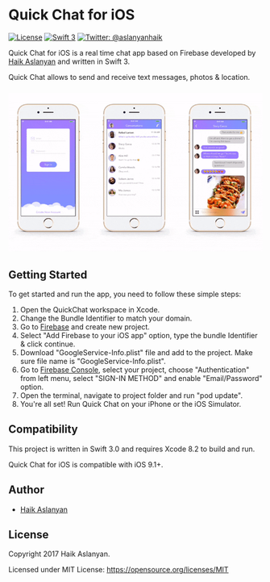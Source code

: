 # Quick Chat for iOS

[![License](http://img.shields.io/badge/License-MIT-green.svg?style=flat)](https://github.com/aslanyanhaik/Quick-Chat/blob/master/LICENSE)
[![Swift 3](https://img.shields.io/badge/Swift-3.0-orange.svg?style=flat)](https://swift.org)
[![Twitter: @aslanyanhaik](https://img.shields.io/badge/Contact-Twitter-blue.svg?style=flat)](https://twitter.com/aslanyanhaik)



Quick Chat for iOS is a real time chat app based on Firebase developed by [Haik Aslanyan](https://twitter.com/aslanyanhaik) and written in Swift 3.

Quick Chat allows to send and receive text messages, photos & location.

<h3 align="center">
<img src="screenshot.gif" alt="Screenshot of Quick Chat for iOS" />
</h3>

## Getting Started

To get started and run the app, you need to follow these simple steps:

1. Open the QuickChat workspace in Xcode.
2. Change the Bundle Identifier to match your domain.
3. Go to [Firebase](https://firebase.google.com) and create new project.
4. Select "Add Firebase to your iOS app" option, type the bundle Identifier & click continue.
5. Download "GoogleService-Info.plist" file and add to the project. Make sure file name is "GoogleService-Info.plist".
6. Go to [Firebase Console](https://console.firebase.google.com), select your project, choose "Authentication" from left menu, select "SIGN-IN METHOD" and enable "Email/Password" option.
7. Open the terminal, navigate to project folder and run "pod update". 
8. You're all set! Run Quick Chat on your iPhone or the iOS Simulator.

## Compatibility

This project is written in Swift 3.0 and requires Xcode 8.2 to build and run.

Quick Chat for iOS is compatible with iOS 9.1+.

## Author

* [Haik Aslanyan](https://twitter.com/aslanyanhaik)

## License

Copyright 2017 Haik Aslanyan.

Licensed under MIT License: https://opensource.org/licenses/MIT
